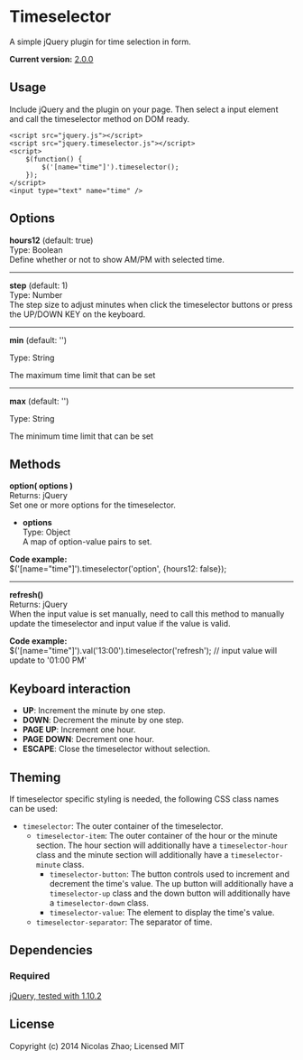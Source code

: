 # Timeselector

A simple jQuery plugin for time selection in form.

**Current version:** [2.0.0](https://github.com/nicolaszhao/timeselector/archive/v2.0.0.tar.gz)

## Usage
Include jQuery and the plugin on your page. Then select a input element and call the timeselector method on DOM ready.

	<script src="jquery.js"></script>
	<script src="jquery.timeselector.js"></script>
	<script>
		$(function() {
			$('[name="time"]').timeselector();
		});
	</script>
	<input type="text" name="time" />

## Options
**hours12** (default: true)   
Type: Boolean   
Define whether or not to show AM/PM with selected time.

***

**step** (default: 1)   
Type: Number   
The step size to adjust minutes when click the timeselector buttons or press the UP/DOWN KEY on the keyboard.

***

**min** (default: '')

Type: String

The maximum time limit that can be set

***

**max** (default: '')

Type: String

The minimum time limit that can be set

## Methods
**option( options )**  
Returns: jQuery   
Set one or more options for the timeselector.
​	
* **options**   
	Type: Object   
	A map of option-value pairs to set.
	

**Code example:**
​	
	$('[name="time"]').timeselector('option', {hours12: false});

***

**refresh()**   
Returns: jQuery   
When the input value is set manually, need to call this method to manually update the timeselector and input value if the value is valid.

**Code example:**
​	
	$('[name="time"]').val('13:00').timeselector('refresh'); // input value will update to '01:00 PM'

## Keyboard interaction
* **UP**: Increment the minute by one step.
* **DOWN**: Decrement the minute by one step.
* **PAGE UP**: Increment one hour.
* **PAGE DOWN**: Decrement one hour.
* **ESCAPE**: Close the timeselector without selection.
	
## Theming
If timeselector specific styling is needed, the following CSS class names can be used:
* `timeselector`: The outer container of the timeselector.
	* `timeselector-item`: The outer container of the hour or the minute section. The hour section will additionally have a `timeselector-hour` class and the minute section will additionally have a `timeselector-minute` class. 
		* `timeselector-button`: The button controls used to increment and decrement the time's value. The up button will additionally have a `timeselector-up` class and the down button will additionally have a `timeselector-down` class.
		* `timeselector-value`: The element to display the time's value.
	* `timeselector-separator`: The separator of time.

## Dependencies
### Required
[jQuery, tested with 1.10.2](http://jquery.com)

## License
Copyright (c) 2014 Nicolas Zhao; Licensed MIT
